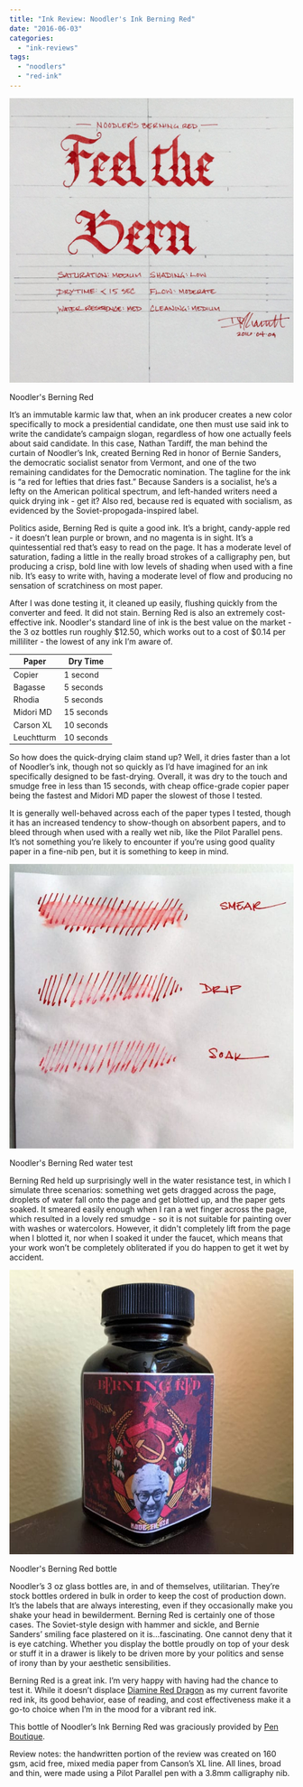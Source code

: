 ```yaml
---
title: "Ink Review: Noodler's Ink Berning Red"
date: "2016-06-03"
categories: 
  - "ink-reviews"
tags: 
  - "noodlers"
  - "red-ink"
---
```


![Noodler's Berning Red](noodler's-berning-red.jpg)

Noodler's Berning Red

It’s an immutable karmic law that, when an ink producer creates a new color specifically to mock a presidential candidate, one then must use said ink to write the candidate’s campaign slogan, regardless of how one actually feels about said candidate. In this case, Nathan Tardiff, the man behind the curtain of Noodler’s Ink, created Berning Red in honor of Bernie Sanders, the democratic socialist senator from Vermont, and one of the two remaining candidates for the Democratic nomination. The tagline for the ink is “a red for lefties that dries fast.” Because Sanders is a socialist, he’s a lefty on the American political spectrum, and left-handed writers need a quick drying ink - get it? Also red, because red is equated with socialism, as evidenced by the Soviet-propogada-inspired label.

Politics aside, Berning Red is quite a good ink. It’s a bright, candy-apple red - it doesn’t lean purple or brown, and no magenta is in sight. It’s a quintessential red that’s easy to read on the page. It has a moderate level of saturation, fading a little in the really broad strokes of a calligraphy pen, but producing a crisp, bold line with low levels of shading when used with a fine nib. It’s easy to write with, having a moderate level of flow and producing no sensation of scratchiness on most paper.

After I was done testing it, it cleaned up easily, flushing quickly from the converter and feed. It did not stain. Berning Red is also an extremely cost-effective ink. Noodler's standard line of ink is the best value on the market - the 3 oz bottles run roughly $12.50, which works out to a cost of $0.14 per milliliter - the lowest of any ink I’m aware of.

| Paper | Dry Time |
| --- | --- |
| Copier | 1 second |
| Bagasse | 5 seconds |
| Rhodia | 5 seconds |
| Midori MD | 15 seconds |
| Carson XL | 10 seconds |
| Leuchtturm | 10 seconds |

So how does the quick-drying claim stand up? Well, it dries faster than a lot of Noodler’s ink, though not so quickly as I’d have imagined for an ink specifically designed to be fast-drying. Overall, it was dry to the touch and smudge free in less than 15 seconds, with cheap office-grade copier paper being the fastest and Midori MD paper the slowest of those I tested.

It is generally well-behaved across each of the paper types I tested, though it has an increased tendency to show-though on absorbent papers, and to bleed through when used with a really wet nib, like the Pilot Parallel pens. It’s not something you’re likely to encounter if you’re using good quality paper in a fine-nib pen, but it is something to keep in mind.

![Noodler's Berning Red water test](durability.jpeg)

Noodler's Berning Red water test

Berning Red held up surprisingly well in the water resistance test, in which I simulate three scenarios: something wet gets dragged across the page, droplets of water fall onto the page and get blotted up, and the paper gets soaked. It smeared easily enough when I ran a wet finger across the page, which resulted in a lovely red smudge - so it is not suitable for painting over with washes or watercolors. However, it didn't completely lift from the page when I blotted it, nor when I soaked it under the faucet, which means that your work won’t be completely obliterated if you do happen to get it wet by accident.

![Noodler's Berning Red bottle](bottle.jpeg)

Noodler's Berning Red bottle

Noodler’s 3 oz glass bottles are, in and of themselves, utilitarian. They’re stock bottles ordered in bulk in order to keep the cost of production down. It’s the labels that are always interesting, even if they occasionally make you shake your head in bewilderment. Berning Red is certainly one of those cases. The Soviet-style design with hammer and sickle, and Bernie Sanders’ smiling face plastered on it is…fascinating. One cannot deny that it is eye catching. Whether you display the bottle proudly on top of your desk or stuff it in a drawer is likely to be driven more by your politics and sense of irony than by your aesthetic sensibilities.

Berning Red is a great ink. I’m very happy with having had the chance to test it. While it doesn’t displace [Diamine Red Dragon](http://www.carpedavid.com/blog/2010/9/7/ink-review-diamine-red-dragon.html) as my current favorite red ink, its good behavior, ease of reading, and cost effectiveness make it a go-to choice when I’m in the mood for a vibrant red ink.

This bottle of Noodler’s Ink Berning Red was graciously provided by [Pen Boutique](http://www.penboutique.com/).

Review notes: the handwritten portion of the review was created on 160 gsm, acid free, mixed media paper from Canson’s XL line. All lines, broad and thin, were made using a Pilot Parallel pen with a 3.8mm calligraphy nib.
